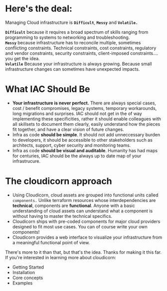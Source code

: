 # Here's the deal:

Managing Cloud infrastructure is **`Difficult`**, **`Messy`** and **`Volatile.`**

**`Difficult`** because it requires a broad spectrum of skills ranging from programming to systems to networking and troubleshooting. \
**`Messy`** because infrastructure has to reconcile multiple, sometimes conflicting constraints.  Technical constraints, cost constraints, regulatory and vendor constraints, security constraints, client-imposed constraints.... you get the idea.\
**`Volatile`**  Because your infrastructure is always growing.  Because small infrastructure changes can sometimes have unexpected impacts.

# What IAC Should Be

- **Your infrastructure is never perfect.**  There are always special cases, cost / benefit compromises, legacy systems, temporary workarounds, long migrations and surprises.  IAC should not get in the of way implementing these specificities, rather it should enable colleagues with all skillsets to document them clearly, easily understand how the pieces fit together, and have a clear vision of future changes.
- Infra as code **should be simple**.  It should not add unneccessary burden to developers, it should be accessible to other stakeholders such as architects, support, cyber security and monitoring teams.
- Infra as code **should be visual and auditable**.  Humanity has had maps for centuries, IAC should be the always up to date map of your infrastrucure.

# The cloudicorn approach

- Using Cloudicorn, cloud assets are grouped into functional units called `components.`  Unlike terraform resources whose interdependencies are **technical**, components are **functional**.  Anyone with a basic understanding of cloud assets can understand what a component is without having to master the technical specifics.
- Cloudicorn ships with pre-coded components for major cloud providers designed to fit most use cases.  You can of course write your own components!
- Cloudicorn provides a web interface to visualize your infrastructure from a meaningful functional point of view.

There's more to it than that, but that's the idea.  Thanks for making it this far.  If you're interested in learning more about cloudicorn:

- Getting Started
- Installation
- Core concepts
- Examples

